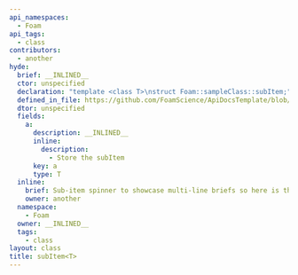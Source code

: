 ```yaml
---
api_namespaces:
  - Foam
api_tags:
  - class
contributors:
  - another
hyde:
  brief: __INLINED__
  ctor: unspecified
  declaration: "template <class T>\nstruct Foam::sampleClass::subItem;"
  defined_in_file: https://github.com/FoamScience/ApiDocsTemplate/blob/main/code/lib2/sampleClass/sampleClass.H
  dtor: unspecified
  fields:
    a:
      description: __INLINED__
      inline:
        description:
          - Store the subItem
      key: a
      type: T
  inline:
    brief: Sub-item spinner to showcase multi-line briefs so here is the second line
    owner: another
  namespace:
    - Foam
  owner: __INLINED__
  tags:
    - class
layout: class
title: subItem<T>
---
```

